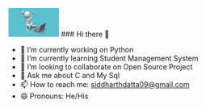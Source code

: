 <p align="centre">
  <img width="100px" src="https://github.com/Siddharthdatta/Siddharthdatta/blob/main/animated-gifs.gif" alt="Animated gif"
       </p>   
### Hi there 👋

- 🔭 I’m currently working on Python
- 🌱 I’m currently learning Student Management System 
- 👯 I’m looking to collaborate on Open Source Project
- 💬 Ask me about C and My Sql
- 📫 How to reach me: siddharthdatta09@gmail.com
- 😄 Pronouns: He/His

